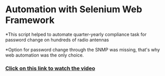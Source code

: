 ######  <h1> Automation with Selenium Web Framework
 
*This script helped to automate quarter-yearly compliance task for password change on hundreds of radio antennas

*Option for password change through the SNMP was missing, that's why web automation was the only choice.

<h3><a href="https://arturfatkul.github.io/webautomation-4radio-antennas/">Сlick on this link to watch the video</a></h3>

